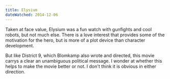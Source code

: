 ```yaml
---
title: Elysium
dateWatched: 2014-12-06
---
```


Taken at face value, Elysium was a fun watch with gunfights and cool robots, but not
much else. There is a love interest that provides some of the motivation for the hero,
but is more of a plot device than character development.

But like District 9, which Blomkamp also wrote and directed, this movie carrys a clear
an unambiguous political message. I wonder at whether this helps to make the movie better
or not. I don't think it is obvious in either direction.

